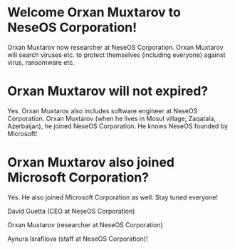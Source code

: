 # Welcome Orxan Muxtarov to NeseOS Corporation!

Orxan Muxtarov now researcher at NeseOS Corporation. Orxan Muxtarov will search viruses etc. to protect themselves (including everyone) against virus, ransomware etc.

# Orxan Muxtarov will not expired? 

Yes. Orxan Muxtarov also includes software engineer at NeseOS Corporation. Orxan Muxtarov (when he lives in Mosul village, Zaqatala, Azerbaijan), he joined NeseOS Corporation. He knows NeseOS founded by Microsoft!

# Orxan Muxtarov also joined Microsoft Corporation?

Yes. He also joined Microsoft Corporation as well. Stay tuned everyone!

David Guetta (CEO at NeseOS Corporation)

Orxan Muxtarov (researcher at NeseOS Corporation)

Aynura Israfilova (staff at NeseOS Corporation)!
